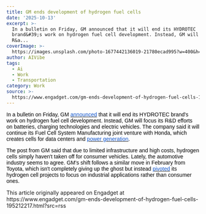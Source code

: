 ```yaml
---
title: GM ends development of hydrogen fuel cells
date: '2025-10-13'
excerpt: >-
  In a bulletin on Friday, GM announced that it will end its HYDROTEC
  brand&#39;s work on hydrogen fuel cell development. Instead, GM will focus its
  R&a...
coverImage: >-
  https://images.unsplash.com/photo-1677442136019-21780ecad995?w=400&h=200&fit=crop&auto=format
author: AIVibe
tags:
  - Ai
  - Work
  - Transportation
category: Work
source: >-
  https://www.engadget.com/gm-ends-development-of-hydrogen-fuel-cells-195212217.html?src=rss
---
```

<p style="text-align:left;"><span style="color:rgb(0, 0, 0);font-family:Arial, sans-serif;">In a bulletin on Friday, GM </span><a target="_blank" class="link" href="https://news.gm.com/home.detail.html/Pages/topic/us/en/2025/oct/1010-GM-ends-next-generation-hydrogen-fuel-cell-development.html" data-i13n="cpos:1;pos:1"><span style="color:rgb(17, 85, 204);font-family:Arial, sans-serif;">announced</span></a><span style="color:rgb(0, 0, 0);font-family:Arial, sans-serif;"> that it will end its HYDROTEC brand&#39;s work on hydrogen fuel cell development. Instead, GM will focus its R&amp;D efforts on batteries, charging technologies and electric vehicles. The company said it will continue its Fuel Cell System Manufacturing joint venture with Honda, which creates cells for data centers and </span><a target="_blank" class="link" href="https://www.engadget.com/gm-hydrotec-hydrogen-fuel-cell-power-generator-202526346.html" data-i13n="cpos:2;pos:1"><span style="color:rgb(17, 85, 204);font-family:Arial, sans-serif;">power generation</span></a><span style="color:rgb(0, 0, 0);font-family:Arial, sans-serif;">.&nbsp;</span></p><p style="text-align:left;"><span style="color:rgb(0, 0, 0);font-family:Arial, sans-serif;">The post from GM said that due to limited infrastructure and high costs, hydrogen cells simply haven&#39;t taken off for consumer vehicles. Lately, the automotive industry seems to agree. GM&#39;s shift follows a similar move in February from Toyota, which isn&#39;t completely giving up the ghost but instead </span><a target="_blank" class="link" href="https://www.engadget.com/transportation/toyota-kinda-sorta-gives-up-on-hydrogen-cars-151059624.html" data-i13n="cpos:3;pos:1"><span style="color:rgb(17, 85, 204);font-family:Arial, sans-serif;">pivoted</span></a><span style="color:rgb(0, 0, 0);font-family:Arial, sans-serif;"> its hydrogen cell projects to focus on industrial applications rather than consumer ones. </span></p><p style="text-align:left;"></p>This article originally appeared on Engadget at https://www.engadget.com/gm-ends-development-of-hydrogen-fuel-cells-195212217.html?src=rss
